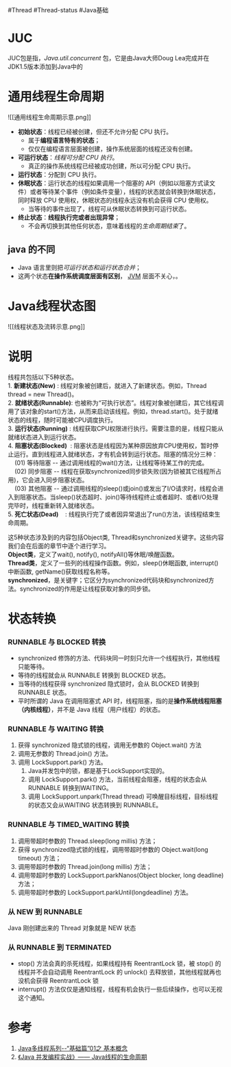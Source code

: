 #Thread #Thread-status #Java基础 

# JUC
JUC包是指，*Java.util.concurrent* 包，它是由Java大师Doug Lea完成并在JDK1.5版本添加到Java中的


# 通用线程生命周期
![[通用线程生命周期示意.png]]

- **初始状态**：线程已经被创建，但还不允许分配 CPU 执行。
	- 属于**编程语言特有的状态**；
	- 仅仅在编程语言层面被创建，操作系统层面的线程还没有创建。
- **可运行状态**：*线程可分配 CPU 执行*。
	- 真正的操作系统线程已经被成功创建，所以可分配 CPU 执行。
- **运行状态**：分配到 CPU 执行。
- **休眠状态**：运行状态的线程如果调用一个阻塞的 API（例如以阻塞方式读文件）或者等待某个事件（例如条件变量），线程的状态就会转换到休眠状态，同时释放 CPU 使用权，休眠状态的线程永远没有机会获得 CPU 使用权。
	- 当等待的事件出现了，线程可从休眠状态转换到可运行状态。
- **终止状态**：**线程执行完或者出现异常**；
	- 不会再切换到其他任何状态，意味着线程的*生命周期结束*了。

## java 的不同
- Java 语言里则把*可运行状态和运行状态合并*；
- 这两个状态**在操作系统调度层面有区别**， [JVM](https://so.csdn.net/so/search?q=JVM&spm=1001.2101.3001.7020) 层面不关心，。

# Java线程状态图
![[线程状态及流转示意.png]]

# 说明
线程共包括以下5种状态。  
1. **新建状态(New)** : 线程对象被创建后，就进入了新建状态。例如，Thread thread = new Thread()。  
2. **就绪状态(Runnable)**: 也被称为“可执行状态”。线程对象被创建后，其它线程调用了该对象的start()方法，从而来启动该线程。例如，thread.start()。处于就绪状态的线程，随时可能被CPU调度执行。  
3. **运行状态(Running)** : 线程获取CPU权限进行执行。需要注意的是，线程只能从就绪状态进入到运行状态。  
4. **阻塞状态(Blocked)**  : 阻塞状态是线程因为某种原因放弃CPU使用权，暂时停止运行。直到线程进入就绪状态，才有机会转到运行状态。阻塞的情况分三种：  
    (01) 等待阻塞 -- 通过调用线程的wait()方法，让线程等待某工作的完成。  
    (02) 同步阻塞 -- 线程在获取synchronized同步锁失败(因为锁被其它线程所占用)，它会进入同步阻塞状态。  
    (03) 其他阻塞 -- 通过调用线程的sleep()或join()或发出了I/O请求时，线程会进入到阻塞状态。当sleep()状态超时、join()等待线程终止或者超时、或者I/O处理完毕时，线程重新转入就绪状态。  
5. **死亡状态(Dead)**    : 线程执行完了或者因异常退出了run()方法，该线程结束生命周期。

这5种状态涉及到的内容包括Object类, Thread和synchronized关键字。这些内容我们会在后面的章节中逐个进行学习。  
**Object类**，定义了wait(), notify(), notifyAll()等休眠/唤醒函数。  
**Thread类**，定义了一些列的线程操作函数。例如，sleep()休眠函数, interrupt()中断函数, getName()获取线程名称等。  
**synchronized**，是关键字；它区分为synchronized代码块和synchronized方法。synchronized的作用是让线程获取对象的同步锁。


# 状态转换
### RUNNABLE 与 BLOCKED 转换
- synchronized 修饰的方法、代码块同一时刻只允许一个线程执行，其他线程只能等待。
- 等待的线程就会从 RUNNABLE 转换到 BLOCKED 状态。
- 当等待的线程获得 synchronized 隐式锁时，会从 BLOCKED 转换到 RUNNABLE 状态。
- 平时所谓的 Java 在调用阻塞式 API 时，线程阻塞，指的是**操作系统线程阻塞（内核线程）**，并不是 Java 线程（用户线程）的状态。

### RUNNABLE 与 WAITING 转换
1. 获得 synchronized 隐式锁的线程，调用无参数的 Object.wait() 方法
2. 调用无参数的 Thread.join() 方法。
3. 调用 LockSupport.park() 方法。
	1.  Java并发包中的锁，都是基于LockSupport实现的。
	2. 调用 LockSupport.park() 方法，当前线程会阻塞，线程的状态会从 RUNNABLE 转换到WAITING。
	3. 调用 LockSupport.unpark(Thread thread) 可唤醒目标线程，目标线程的状态又会从WAITING 状态转换到 RUNNABLE。

### RUNNABLE 与 TIMED_WAITING 转换
1. 调用带超时参数的 Thread.sleep(long millis) 方法；
2. 获得 synchronized隐式锁的线程，调用带超时参数的 Object.wait(long timeout) 方法；
3. 调用带超时参数的 Thread.join(long millis) 方法；
4. 调用带超时参数的 LockSupport.parkNanos(Object blocker, long deadline) 方法；
5. 调用带超时参数的 LockSupport.parkUntil(longdeadline) 方法。

### 从 NEW 到 RUNNABLE 
Java 刚创建出来的 Thread 对象就是 NEW 状态

### 从 RUNNABLE 到 TERMINATED 
- stop() 方法会真的杀死线程，如果线程持有 ReentrantLock 锁，被 stop() 的线程并不会自动调用 ReentrantLock 的 unlock() 去释放锁，其他线程就再也没机会获得 ReentrantLock
锁
- interrupt() 方法仅仅是通知线程，线程有机会执行一些后续操作，也可以无视这个通知。



# 参考
1. [Java多线程系列--“基础篇”01之 基本概念](https://www.cnblogs.com/skywang12345/p/3479024.html)
2. [《Java 并发编程实战》—— Java线程的生命周期](https://blog.csdn.net/qq_46728644/article/details/126049379)